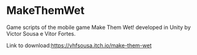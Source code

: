 # MakeThemWet
 Game scripts of the mobile game Make Them Wet! developed in Unity by Victor Sousa e Vitor Fortes.

Link to download:https://vhfsousa.itch.io/make-them-wet
